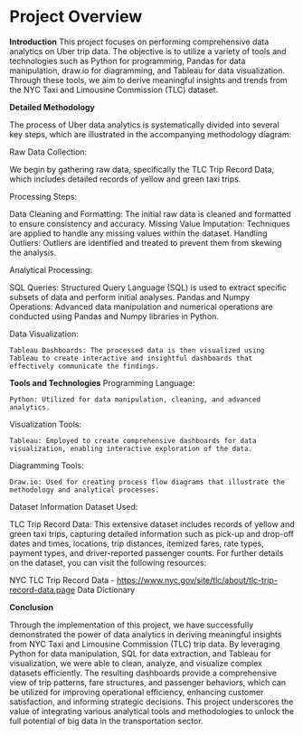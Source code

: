 <h1>Project Overview</h1>

**Introduction**
This project focuses on performing comprehensive data analytics on Uber trip data. The objective is to utilize a variety of tools and technologies such as Python for programming, Pandas for data manipulation, draw.io for diagramming, and Tableau for data visualization. Through these tools, we aim to derive meaningful insights and trends from the NYC Taxi and Limousine Commission (TLC) dataset.


**Detailed Methodology**

The process of Uber data analytics is systematically divided into several key steps, which are illustrated in the accompanying methodology diagram:

Raw Data Collection:

We begin by gathering raw data, specifically the TLC Trip Record Data, which includes detailed records of yellow and green taxi trips.

Processing Steps:

Data Cleaning and Formatting: The initial raw data is cleaned and formatted to ensure consistency and accuracy.
Missing Value Imputation: Techniques are applied to handle any missing values within the dataset.
Handling Outliers: Outliers are identified and treated to prevent them from skewing the analysis.

Analytical Processing:

SQL Queries: Structured Query Language (SQL) is used to extract specific subsets of data and perform initial analyses.
Pandas and Numpy Operations: Advanced data manipulation and numerical operations are conducted using Pandas and Numpy libraries in Python.

Data Visualization:

    Tableau Dashboards: The processed data is then visualized using Tableau to create interactive and insightful dashboards that effectively communicate the findings.

**Tools and Technologies**
Programming Language:

    Python: Utilized for data manipulation, cleaning, and advanced analytics.

Visualization Tools:

    Tableau: Employed to create comprehensive dashboards for data visualization, enabling interactive exploration of the data.

Diagramming Tools:

    Draw.io: Used for creating process flow diagrams that illustrate the methodology and analytical processes.

Dataset Information
Dataset Used:

TLC Trip Record Data: This extensive dataset includes records of yellow and green taxi trips, capturing detailed information such as pick-up and drop-off dates and times, locations, trip distances, itemized fares, rate types, payment types, and driver-reported passenger counts.
For further details on the dataset, you can visit the following resources:

NYC TLC Trip Record Data - https://www.nyc.gov/site/tlc/about/tlc-trip-record-data.page
Data Dictionary

**Conclusion**

Through the implementation of this project, we have successfully demonstrated the power of data analytics in deriving meaningful insights from NYC Taxi and Limousine Commission (TLC) trip data. By leveraging Python for data manipulation, SQL for data extraction, and Tableau for visualization, we were able to clean, analyze, and visualize complex datasets efficiently. The resulting dashboards provide a comprehensive view of trip patterns, fare structures, and passenger behaviors, which can be utilized for improving operational efficiency, enhancing customer satisfaction, and informing strategic decisions. This project underscores the value of integrating various analytical tools and methodologies to unlock the full potential of big data in the transportation sector.
